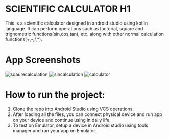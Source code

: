 # SCIENTIFIC CALCULATOR H1
This is a scientific calculator designed in android studio using kotlin language. It can perform operations such as factorial, square and trignometric functions(sin,cos,tan), etc. along with other normal calculation functions(+,-,/,*).

# App Screenshots 

![sqaurecalculation](https://user-images.githubusercontent.com/43148806/207024280-4ebfc44f-d642-482c-a500-97118d1107aa.png)
![sincalculation](https://user-images.githubusercontent.com/43148806/207031066-1b405926-d16e-499f-b074-c6aa498724c1.png)
![calculator](https://user-images.githubusercontent.com/43148806/207031106-29e8ee75-8bac-48ff-a77d-73526845b82a.png)


# How to run the project:
 1. Clone the repo into Android Studio using VCS operations.
 2. After loading all the files, you can connect physical device and run app on your device and continue using in daily life.
 3. To test on Emulator, setup a device in Android studio using tools manager and run your app on Emulator.



